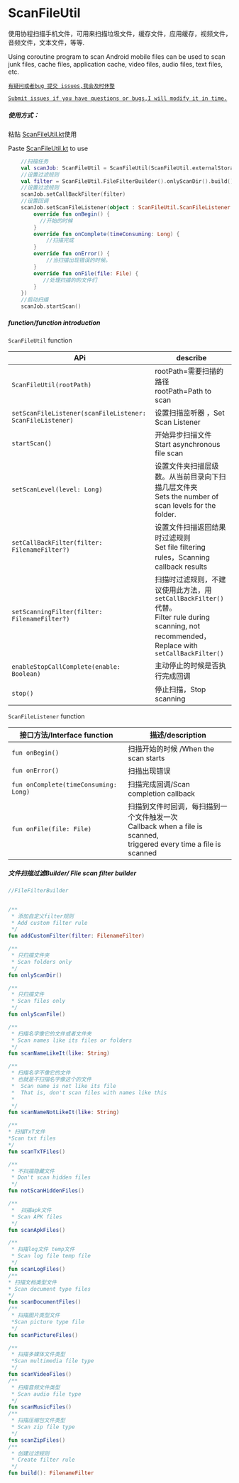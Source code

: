 # ScanFileUtil

 使用协程扫描手机文件，可用来扫描垃圾文件，缓存文件，应用缓存，视频文件，音频文件，文本文件，等等.

 Using coroutine program to scan Android mobile files can be used to scan junk files, cache files, application cache, video files, audio files, text files, etc.

 [`有疑问或者bug 提交 issues,我会及时休整`](https://github.com/Dboy233/ScanFIlesUtil/issues)

 [`Submit issues if you have questions or bugs,I will modify it in time.`](https://github.com/Dboy233/ScanFIlesUtil/issues)



##### 使用方式：

粘贴 [ScanFileUtil.kt](https://github.com/Dboy233/ScanFIlesUtil/blob/flow-scan/app/src/main/java/com/example/scanfilesutil/utils/ScanFileUtil.kt )使用

Paste [ScanFileUtil.kt](https://github.com/Dboy233/ScanFIlesUtil/blob/flow-scan/app/src/main/java/com/example/scanfilesutil/utils/ScanFileUtil.kt) to use

```kotlin
	//扫描任务
 	val scanJob: ScanFileUtil = ScanFileUtil(ScanFileUtil.externalStorageDirectory)
	//设置过滤规则
	val filter = ScanFileUtil.FileFilterBuilder().onlyScanDir().build()
	//设置过滤规则
	scanJob.setCallBackFilter(filter)
	//设置回调
    scanJob.setScanFileListener(object : ScanFileUtil.ScanFileListener {
        override fun onBegin() {
          //开始的时候
        }
        override fun onComplete(timeConsuming: Long) {
            //扫描完成
        }
        override fun onError() {
            //当扫描出现错误的时候。
        }
        override fun onFile(file: File) {
           //处理扫描的的文件们
        }
    })
	//启动扫描
	scanJob.startScan()
```

##### function/function introduction

`ScanFileUtil` function

| APi                                                       | describe                                                     |
| --------------------------------------------------------- | ------------------------------------------------------------ |
| `ScanFileUtil(rootPath)`                                  | rootPath=需要扫描的路径<br />rootPath=Path to scan           |
| `setScanFileListener(scanFileListener: ScanFileListener)` | 设置扫描监听器 ，Set Scan Listener                           |
| `startScan()`                                             | 开始异步扫描文件<br />Start asynchronous file scan           |
| `setScanLevel(level: Long)`                               | 设置文件夹扫描层级数。从当前目录向下扫描几层文件夹<br />Sets the number of scan levels for the folder. |
| `setCallBackFilter(filter: FilenameFilter?)`              | 设置文件扫描返回结果时过滤规则<br />Set file filtering rules，Scanning callback results |
| `setScanningFilter(filter: FilenameFilter?)`              | 扫描时过滤规则，不建议使用此方法，用`setCallBackFilter()`代替。<br />Filter rule during scanning, not recommended，<br />Replace with `setCallBackFilter()` |
| `enableStopCallComplete(enable: Boolean)`                 | 主动停止的时候是否执行完成回调<br/>                          |
| `stop()`                                                  | 停止扫描，Stop scanning                                      |



`ScanFileListener` function

| 接口方法/Interface function           | 描述/description                                             |
| ------------------------------------- | ------------------------------------------------------------ |
| `fun onBegin()`                       | 扫描开始的时候 /When the scan starts                         |
| `fun onError()`                       | 扫描出现错误                                                 |
| `fun onComplete(timeConsuming: Long)` | 扫描完成回调/Scan completion callback                        |
| `fun onFile(file: File)`              | 扫描到文件时回调，每扫描到一个文件触发一次<br>Callback when a file is scanned, <br>triggered every time a file is scanned |



##### 文件扫描过滤Builder/ File scan filter builder

```kotlin
//FileFilterBuilder


/**
 * 添加自定义filter规则
 * Add custom filter rule
 */
fun addCustomFilter(filter: FilenameFilter) 

/**
 * 只扫描文件夹
 * Scan folders only
 */
fun onlyScanDir()

/**
 * 只扫描文件
 * Scan files only
 */
fun onlyScanFile()

/**
 * 扫描名字像它的文件或者文件夹
 * Scan names like its files or folders
 */
fun scanNameLikeIt(like: String)

/**
 * 扫描名字不像它的文件
 * 也就是不扫描名字像这个的文件
 *  Scan name is not like its file
 *	That is, don't scan files with names like this
 *
 */
fun scanNameNotLikeIt(like: String)

/**
* 扫描TxT文件
*Scan txt files
*/
fun scanTxTFiles()

/**
 * 不扫描隐藏文件
 * Don't scan hidden files
 */
fun notScanHiddenFiles()

/**
 *  扫描apk文件  
 * Scan APK files
 */
fun scanApkFiles()

/**
 * 扫描log文件 temp文件
 * Scan log file temp file
 */
fun scanLogFiles()
/**
* 扫描文档类型文件
* Scan document type files
*/
fun scanDocumentFiles()
/**
 * 扫描图片类型文件
 *Scan picture type file
 */
fun scanPictureFiles()

/**
 * 扫描多媒体文件类型
 *Scan multimedia file type
 */
fun scanVideoFiles() 
/**
 * 扫描音频文件类型
 * Scan audio file type
 */
fun scanMusicFiles()
/**
 * 扫描压缩包文件类型
 * Scan zip file type
 */
fun scanZipFiles()
/**
 * 创建过滤规则
 * Create filter rule
 */
fun build(): FilenameFilter
```
